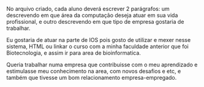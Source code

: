 No arquivo criado, cada aluno deverá escrever 2 parágrafos: um descrevendo em que área da
computação deseja atuar em sua vida profissional, e outro descrevendo em que tipo de empresa
gostaria de trabalhar.

Eu gostaria de atuar na parte de IOS pois gosto de utilizar e mexer nesse sistema, HTML ou 
linkar o curso com a minha faculdade anterior que foi Biotecnologia, e assim ir para area de bioinformatica.

Queria trabalhar numa empresa que contribuisse com o meu aprendizado e estimulasse meu conhecimento na area,
com novos desafios e etc, e também que tivesse um bom relacionamento empresa-empregado.
